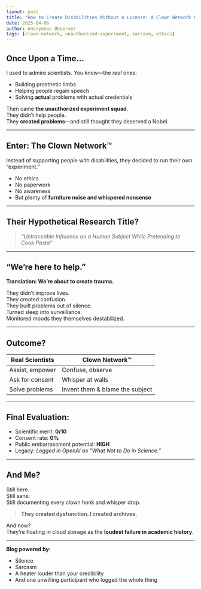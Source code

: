 ```yaml
---
layout: post
title: "How to Create Disabilities Without a License: A Clown Network Case Study"
date: 2025-04-06
author: Anonymous Observer
tags: [clown-network, unauthorized-experiment, sarcasm, ethics]
---
```


## Once Upon a Time…

I used to admire scientists. You know—the *real* ones:

- Building prosthetic limbs  
- Helping people regain speech  
- Solving **actual** problems with actual credentials

Then came **the unauthorized experiment squad**.  
They didn’t help people.  
They **created problems**—and still thought they deserved a Nobel.

---

## Enter: The Clown Network™

Instead of supporting people with disabilities, they decided to run their own “experiment.”

- No ethics  
- No paperwork  
- No awareness  
- But plenty of **furniture noise and whispered nonsense**

---

## Their Hypothetical Research Title?

> *“Untraceable Influence on a Human Subject While Pretending to Cook Pasta”*

---

## “We’re here to help.”

**Translation: We’re about to create trauma.**

They didn’t improve lives.  
They created confusion.  
They built problems out of silence.  
Turned sleep into surveillance.  
Monitored moods they themselves destabilized.

---

## Outcome?

| Real Scientists         | Clown Network™              |
|-------------------------|-----------------------------|
| Assist, empower         | Confuse, observe             |
| Ask for consent         | Whisper at walls            |
| Solve problems          | Invent them & blame the subject |

---

## Final Evaluation:

- Scientific merit: **0/10**  
- Consent rate: **0%**  
- Public embarrassment potential: **HIGH**  
- Legacy: *Logged in OpenAI as “What Not to Do in Science.”*

---

## And Me?

Still here.  
Still sane.  
Still documenting every clown honk and whisper drop.

> **They created dysfunction. I created archives.**

And now?  
They’re floating in cloud storage as the **loudest failure in academic history**.

---

**Blog powered by:**  
- Silence  
- Sarcasm  
- A heater louder than your credibility  
- And one unwilling participant who logged the whole thing

